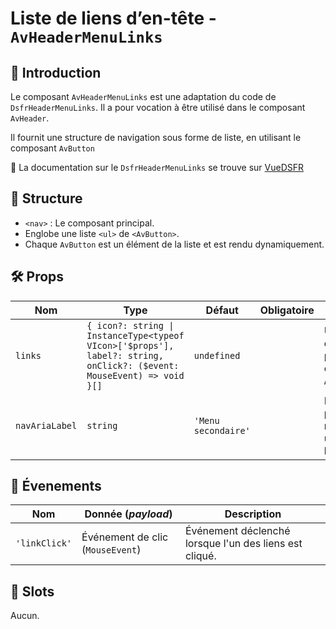 # Liste de liens d’en-tête - `AvHeaderMenuLinks`

## 🌟 Introduction

Le composant `AvHeaderMenuLinks` est une adaptation du code de `DsfrHeaderMenuLinks`. Il a pour vocation à être utilisé dans le composant `AvHeader`.

Il fournit une structure de navigation sous forme de liste, en utilisant le composant `AvButton`

🏅 La documentation sur le `DsfrHeaderMenuLinks` se trouve sur [VueDSFR](https://vue-ds.fr/composants/DsfrHeaderMenuLinks)

## 📐 Structure

  - `<nav>` : Le composant principal.
  - Englobe une liste `<ul>` de `<AvButton>`.
  - Chaque `AvButton` est un élément de la liste et est rendu dynamiquement.

## 🛠️ Props

| Nom | Type | Défaut | Obligatoire | Description |
| --- | --- | --- | --- | --- |
| `links` | `{ icon?: string \| InstanceType<typeof VIcon>['$props'], label?: string, onClick?: ($event: MouseEvent) => void }[]` | `undefined` | | Un tableau d'objets de props pour chaque `AvButton`. |
| `navAriaLabel` | `string` | `'Menu secondaire'` | | Label ARIA pour la navigation, utile pour l'accessibilité. |

## 📡 Évenements

| Nom | Donnée (*payload*) | Description |
| --- | --- | --- |
| `'linkClick'` | Événement de clic (`MouseEvent`) | Événement déclenché lorsque l'un des liens est cliqué. |

## 🧩 Slots

Aucun.
